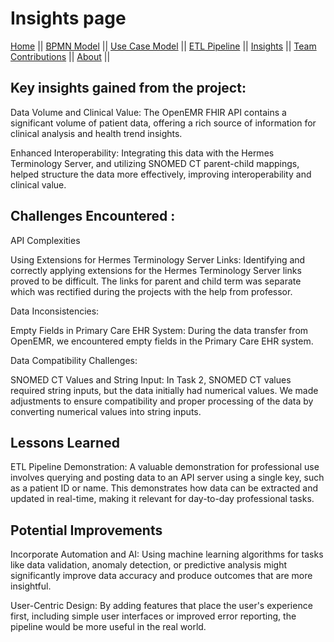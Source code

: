# Insights page

[Home](./index.md) ||
[BPMN Model](./bpmn.md) ||
[Use Case Model](./use_case.md) ||
[ETL Pipeline](./etl_pipeline.md) ||
[Insights](./insights.md) ||
[Team Contributions](./team_contrib.md) ||
[About](./about.md) ||

## Key insights gained from the project:

Data Volume and Clinical Value: The OpenEMR FHIR API contains a significant volume of patient data, offering a rich source of information for clinical analysis and health trend insights.

Enhanced Interoperability: Integrating this data with the Hermes Terminology Server, and utilizing SNOMED CT parent-child mappings, helped structure the data more effectively, improving interoperability and clinical value.

## Challenges Encountered :

API Complexities 

Using Extensions for Hermes Terminology Server Links:  Identifying and correctly applying extensions for the Hermes Terminology Server links proved to be difficult.  The links for parent and child term was separate which was rectified during the projects with the help from professor. 

Data Inconsistencies:

Empty Fields in Primary Care EHR System:  During the data transfer from OpenEMR, we encountered empty fields in the Primary Care EHR system.

Data Compatibility Challenges:

SNOMED CT Values and String Input: In Task 2, SNOMED CT values required string inputs, but the data initially had numerical values.  We made adjustments to ensure compatibility and proper processing of the data by converting numerical values into string inputs.

## Lessons Learned

ETL Pipeline Demonstration: A valuable demonstration for professional use involves querying and posting data to an API server using a single key, such as a patient ID or name. This demonstrates how data can be extracted and updated in real-time, making it relevant for day-to-day professional tasks.


## Potential Improvements

Incorporate Automation and AI: Using machine learning algorithms for tasks like data validation, anomaly detection, or predictive analysis might significantly improve data accuracy and produce outcomes that are more insightful.


User-Centric Design: By adding features that place the user's experience first, including simple user interfaces or improved error reporting, the pipeline would be more useful in the real world.
